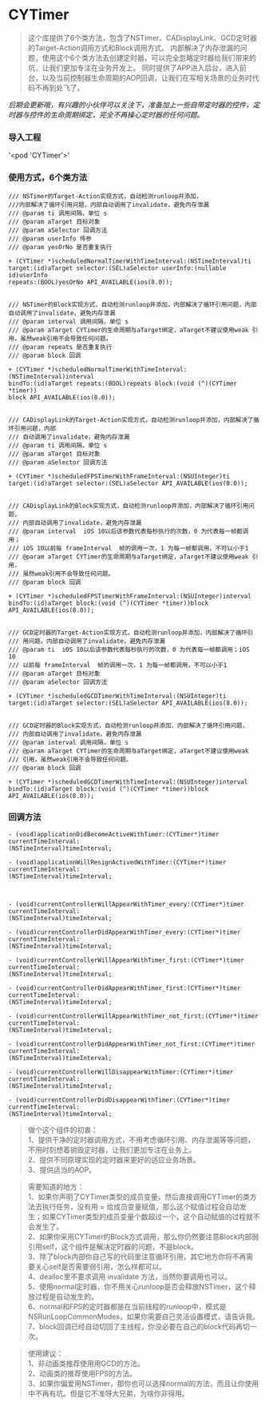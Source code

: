 # CYTimer

>这个库提供了6个类方法，包含了NSTimer、CADisplayLink、GCD定时器的Target-Action调用方式和Block调用方式。
内部解决了内存泄漏的问题，使用这个6个类方法去创建定时器，可以完全忽略定时器给我们带来的坑，让我们更加专注在业务开发上。
同时提供了APP进入后台，进入前台，以及当前控制器生命周期的AOP回调，让我们在写相关场景的业务时代码不再到处飞了。

*后期会更新哦，有兴趣的小伙伴可以关注下，准备加上一些自带定时器的控件，定时器与控件的生命周期绑定，完全不再操心定时器的任何问题。*

### 导入工程
'<pod 'CYTimer’>'

### 使用方式，6个类方法

```
/// NSTimer的Target-Action实现方式，自动检测runloop并添加，  
///内部解决了循环引用问题，内部自动调用了invalidate，避免内存泄漏  
/// @param ti 调用间隔，单位 s  
/// @param aTarget 目标对象  
/// @param aSelector 回调方法  
/// @param userInfo 传参  
/// @param yesOrNo 是否重复执行  

+ (CYTimer *)scheduledNormalTimerWithTimeInterval:(NSTimeInterval)ti   
target:(id)aTarget selector:(SEL)aSelector userInfo:(nullable id)userInfo   
repeats:(BOOL)yesOrNo API_AVAILABLE(ios(8.0));


/// NSTimer的Block实现方式，自动检测runloop并添加，内部解决了循环引用问题，内部自动调用了invalidate，避免内存泄漏  
/// @param interval 调用间隔，单位 s  
/// @param aTarget CYTimer的生命周期与aTarget绑定，aTarget不建议使用weak 引用，虽然weak引用不会导致任何问题。  
/// @param repeats 是否重复执行  
/// @param block 回调  

+ (CYTimer *)scheduledNormalTimerWithTimeInterval:(NSTimeInterval)interval   
bindTo:(id)aTarget repeats:(BOOL)repeats block:(void (^)(CYTimer *timer))  
block API_AVAILABLE(ios(8.0));


/// CADisplayLink的Target-Action实现方式，自动检测runloop并添加，内部解决了循环引用问题，内部  
/// 自动调用了invalidate，避免内存泄漏  
/// @param ti 调用间隔，单位 s  
/// @param aTarget 目标对象  
/// @param aSelector 回调方法  

+ (CYTimer *)scheduledFPSTimerWithFrameInterval:(NSUInteger)ti   
target:(id)aTarget selector:(SEL)aSelector API_AVAILABLE(ios(8.0));


/// CADisplayLink的Block实现方式，自动检测runloop并添加，内部解决了循环引用问题，
/// 内部自动调用了invalidate，避免内存泄漏   
/// @param interval  iOS 10以后该参数代表每秒执行的次数，0 为代表每一帧都调用；  
/// iOS 10以前每 frameInterval  帧的调用一次，1 为每一帧都调用，不可以小于1    
/// @param aTarget CYTimer的生命周期与aTarget绑定，aTarget不建议使用weak 引用，  
/// 虽然weak引用不会导致任何问题。   
/// @param block 回调   

+ (CYTimer *)scheduledFPSTimerWithFrameInterval:(NSUInteger)interval   
bindTo:(id)aTarget block:(void (^)(CYTimer *timer))block API_AVAILABLE(ios(8.0));


/// GCD定时器的Target-Action实现方式，自动检测runloop并添加，内部解决了循环引   
/// 用问题，内部自动调用了invalidate，避免内存泄漏  
/// @param ti  iOS 10以后该参数代表每秒执行的次数，0 为代表每一帧都调用；iOS 10   
/// 以前每 frameInterval  帧的调用一次，1 为每一帧都调用，不可以小于1   
/// @param aTarget 目标对象   
/// @param aSelector 回调方法   

+ (CYTimer *)scheduledGCDTimerWithTimeInterval:(NSUInteger)ti    
target:(id)aTarget selector:(SEL)aSelector API_AVAILABLE(ios(8.0));


/// GCD定时器的Block实现方式，自动检测runloop并添加，内部解决了循环引用问题，   
/// 内部自动调用了invalidate，避免内存泄漏   
/// @param interval 调用间隔，单位 s   
/// @param aTarget CYTimer的生命周期与aTarget绑定，aTarget不建议使用weak    
/// 引用，虽然weak引用不会导致任何问题。   
/// @param block 回调   

+ (CYTimer *)scheduledGCDTimerWithTimeInterval:(NSUInteger)interval   
bindTo:(id)aTarget block:(void (^)(CYTimer *timer))block API_AVAILABLE(ios(8.0));
```
### 回调方法

```
- (void)applicationDidBecomeActiveWithTimer:(CYTimer*)timer currentTimeInterval:    
(NSTimeInterval)timeInterval;

- (void)applicationWillResignActivedWithTimer:(CYTimer*)timer currentTimeInterval:    
(NSTimeInterval)timeInterval;



- (void)currentControllerWillAppearWithTimer_every:(CYTimer*)timer currentTimeInterval:    
(NSTimeInterval)timeInterval;

- (void)currentControllerDidAppearWithTimer_every:(CYTimer*)timer currentTimeInterval:    
(NSTimeInterval)timeInterval;

- (void)currentControllerWillAppearWithTimer_first:(CYTimer*)timer currentTimeInterval:    
(NSTimeInterval)timeInterval;

- (void)currentControllerDidAppearWithTimer_first:(CYTimer*)timer currentTimeInterval:    
(NSTimeInterval)timeInterval;

- (void)currentControllerWillAppearWithTimer_not_first:(CYTimer*)timer currentTimeInterval:    
(NSTimeInterval)timeInterval;

- (void)currentControllerDidAppearWithTimer_not_first:(CYTimer*)timer currentTimeInterval:    
(NSTimeInterval)timeInterval;

- (void)currentControllerWillDisappearWithTimer:(CYTimer*)timer currentTimeInterval:    
(NSTimeInterval)timeInterval;

- (void)currentControllerDidDisappearWithTimer:(CYTimer*)timer currentTimeInterval:    
(NSTimeInterval)timeInterval;
```

>做个这个组件的初衷：  
 1、提供干净的定时器调用方式，不用考虑循环引用、内存泄漏等等问题，不用时刻想着销毁定时器，让我们更加专注在业务上。  
 2、提供不同原理实现的定时器来更好的适应业务场景。  
 3、提供适当的AOP。  

>需要知道的地方：  
 1、如果你声明了CYTimer类型的成员变量，然后直接调用CYTimer的类方法去执行任务，没有用 = 给成员变量赋值，那么这个赋值过程会自动发生；如果CYTimer类型的成员变量个数超过一个，这个自动赋值的过程就不会发生了。  
 2、如果你采用CYTimer的Block方式调用，那么你仍然要注意Block内部弱引用self，这个组件是解决定时器的问题，不是block。  
 3、除了block内部你自己写的代码里注意循环引用，其它地方你将不再需要关心self是否需要弱引用，怎么样都可以。  
 4、dealloc里不要求调用 invalidate 方法，当然你要调用也可以。  
 5、使用normal定时器，你不用关心runloop是否会释放NSTimer，这个释放过程是自动发生的。  
 6、normal和FPS的定时器都是在当前线程的runloop中，模式是 NSRunLoopCommonModes，如果你需要自己灵活设置模式，请告诉我。  
 7、block回调已经自动切回了主线程，你没必要在自己的block代码再切一次。  

>使用建议：  
 1、非动画类推荐使用用GCD的方法。  
 2、动画类的推荐使用FPS的方法。  
 3、如果你偏爱用NSTimer，那你也可以选择normal的方法，而且让你使用中不再有坑。但是它不准呀大兄弟，为啥你非得用。  
